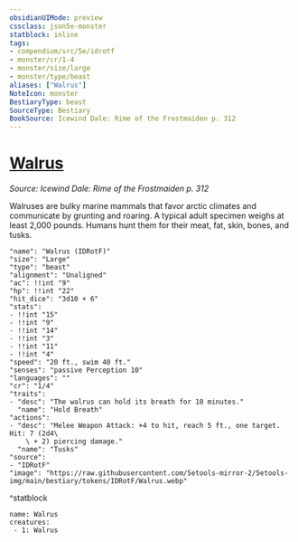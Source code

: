 ```yaml
---
obsidianUIMode: preview
cssclass: json5e-monster
statblock: inline
tags:
- compendium/src/5e/idrotf
- monster/cr/1-4
- monster/size/large
- monster/type/beast
aliases: ["Walrus"]
NoteIcon: monster
BestiaryType: beast
SourceType: Bestiary
BookSource: Icewind Dale: Rime of the Frostmaiden p. 312
---
```

# [Walrus](2-Mechanics\CLI\bestiary\beast/walrus-idrotf.md)
*Source: Icewind Dale: Rime of the Frostmaiden p. 312*  

Walruses are bulky marine mammals that favor arctic climates and communicate by grunting and roaring. A typical adult specimen weighs at least 2,000 pounds. Humans hunt them for their meat, fat, skin, bones, and tusks.

```statblock
"name": "Walrus (IDRotF)"
"size": "Large"
"type": "beast"
"alignment": "Unaligned"
"ac": !!int "9"
"hp": !!int "22"
"hit_dice": "3d10 + 6"
"stats":
- !!int "15"
- !!int "9"
- !!int "14"
- !!int "3"
- !!int "11"
- !!int "4"
"speed": "20 ft., swim 40 ft."
"senses": "passive Perception 10"
"languages": ""
"cr": "1/4"
"traits":
- "desc": "The walrus can hold its breath for 10 minutes."
  "name": "Hold Breath"
"actions":
- "desc": "Melee Weapon Attack: +4 to hit, reach 5 ft., one target. Hit: 7 (2d4\
    \ + 2) piercing damage."
  "name": "Tusks"
"source":
- "IDRotF"
"image": "https://raw.githubusercontent.com/5etools-mirror-2/5etools-img/main/bestiary/tokens/IDRotF/Walrus.webp"
```
^statblock

```encounter-table
name: Walrus
creatures:
 - 1: Walrus
```